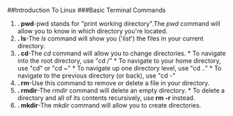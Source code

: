 ##Introduction To Linux
###Basic Terminal Commands
1. **. pwd**-pwd stands for "print working directory".The _pwd_ command will allow you to know in which directory you're located. 
2. **. ls**-The _ls_ command will show you ('_list_') the files in your current directory.
3. **. cd**-The _cd_ command will allow you to change directories.
        * To navigate into the root directory, use "cd /"
        * To navigate to your home directory, use "cd" or "cd ~"
        * To navigate up one directory level, use "cd .."
        * To navigate to the previous directory (or back), use "cd -"
4. **. rm**-Use this command to remove or delete a file in your directory.
5. **. rmdir**-The _rmdir_ command will delete an empty directory.
           * To delete a directory and all of its contents recursively, use **rm -r** instead.
6. **. mkdir**-The _mkdir_ command will allow you to create directories.  
